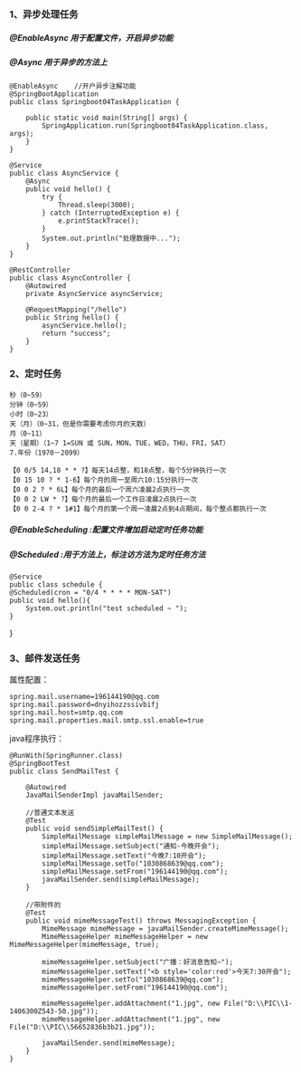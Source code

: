 
### 1、异步处理任务

#####     @EnableAsync 用于配置文件，开启异步功能
#####     @Async       用于异步的方法上
    
    @EnableAsync	//开户异步注解功能
    @SpringBootApplication
    public class Springboot04TaskApplication {
    
    	public static void main(String[] args) {
    		SpringApplication.run(Springboot04TaskApplication.class, args);
    	}
    }
    
    @Service
    public class AsyncService {
    	@Async
    	public void hello() {
    		try {
    			Thread.sleep(3000);
    		} catch (InterruptedException e) {
    			e.printStackTrace();
    		}
    		System.out.println("处理数据中...");
    	}
    }
    
    @RestController
    public class AsyncController {
    	@Autowired
    	private AsyncService asyncService;
    
    	@RequestMapping("/hello")
    	public String hello() {
    		asyncService.hello();
    		return "success";
    	}
    }
    


### 2、定时任务

    秒（0~59）
    分钟（0~59）
    小时（0~23）
    天（月）（0~31，但是你需要考虑你月的天数）
    月（0~11）
    天（星期）（1~7 1=SUN 或 SUN，MON，TUE，WED，THU，FRI，SAT）
    7.年份（1970－2099）
    
    【0 0/5 14,18 * * ?】每天14点整，和18点整，每个5分钟执行一次
    【0 15 10 ? * 1-6】每个月的周一至周六10:15分执行一次
    【0 0 2 ? * 6L】每个月的最后一个周六凌晨2点执行一次
    【0 0 2 LW * ?】每个月的最后一个工作日凌晨2点执行一次
    【0 0 2-4 ? * 1#1】每个月的第一个周一凌晨2点到4点期间，每个整点都执行一次
    
#####     @EnableScheduling :配置文件增加启动定时任务功能
#####     @Scheduled :用于方法上，标注访方法为定时任务方法
    
    
    @Service
    public class schedule {
    @Scheduled(cron = "0/4 * * * * MON-SAT")
    public void hello(){
        System.out.println("test scheduled ~ ");
    }
}

### 3、邮件发送任务

属性配置：

    spring.mail.username=196144190@qq.com
    spring.mail.password=dnyihozzssivbifj
    spring.mail.host=smtp.qq.com
    spring.mail.properties.mail.smtp.ssl.enable=true

java程序执行：

    @RunWith(SpringRunner.class)
    @SpringBootTest
    public class SendMailTest {
    
        @Autowired
        JavaMailSenderImpl javaMailSender;
    
        //普通文本发送
        @Test
        public void sendSimpleMailTest() {
            SimpleMailMessage simpleMailMessage = new SimpleMailMessage();
            simpleMailMessage.setSubject("通知-今晚开会");
            simpleMailMessage.setText("今晚7:10开会");
            simpleMailMessage.setTo("1030868639@qq.com");
            simpleMailMessage.setFrom("196144190@qq.com");
            javaMailSender.send(simpleMailMessage);
        }
    
        //带附件的
        @Test
        public void mimeMessageTest() throws MessagingException {
            MimeMessage mimeMessage = javaMailSender.createMimeMessage();
            MimeMessageHelper mimeMessageHelper = new MimeMessageHelper(mimeMessage, true);
    
            mimeMessageHelper.setSubject("广播：好消息告知~");
            mimeMessageHelper.setText("<b style='color:red'>今天7:30开会");
            mimeMessageHelper.setTo("1030868639@qq.com");
            mimeMessageHelper.setFrom("196144190@qq.com");
    
            mimeMessageHelper.addAttachment("1.jpg", new File("D:\\PIC\\1-1406300Z543-50.jpg"));
            mimeMessageHelper.addAttachment("1.jpg", new File("D:\\PIC\\56652836b3b21.jpg"));
    
            javaMailSender.send(mimeMessage);
        }
    }

